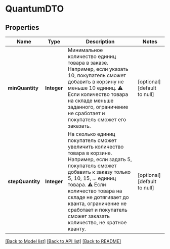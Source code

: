 # QuantumDTO
## Properties

| Name | Type | Description | Notes |
|------------ | ------------- | ------------- | -------------|
| **minQuantity** | **Integer** | Минимальное количество единиц товара в заказе. Например, если указать 10, покупатель сможет добавить в корзину не меньше 10 единиц.  ⚠️ Если количество товара на складе меньше заданного, ограничение не сработает и покупатель сможет его заказать.  | [optional] [default to null] |
| **stepQuantity** | **Integer** | На сколько единиц покупатель сможет увеличить количество товара в корзине.  Например, если задать 5, покупатель сможет добавить к заказу только 5, 10, 15, ... единиц товара.  ⚠️ Если количество товара на складе не дотягивает до кванта, ограничение не сработает и покупатель сможет заказать количество, не кратное кванту.  | [optional] [default to null] |

[[Back to Model list]](../README.md#documentation-for-models) [[Back to API list]](../README.md#documentation-for-api-endpoints) [[Back to README]](../README.md)

